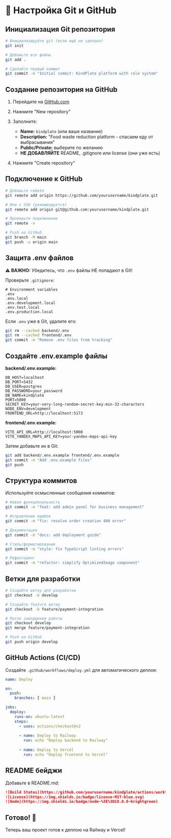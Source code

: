 # 🔧 Настройка Git и GitHub

## Инициализация Git репозитория

```bash
# Инициализируйте git (если ещё не сделано)
git init

# Добавьте все файлы
git add .

# Сделайте первый коммит
git commit -m "Initial commit: KindPlate platform with role system"
```

## Создание репозитория на GitHub

1. Перейдите на [GitHub.com](https://github.com)
2. Нажмите "New repository"
3. Заполните:
   - **Name:** `kindplate` (или ваше название)
   - **Description:** "Food waste reduction platform - спасаем еду от выбрасывания"
   - **Public/Private:** выберите по желанию
   - **НЕ ДОБАВЛЯЙТЕ** README, .gitignore или license (они уже есть)

4. Нажмите "Create repository"

## Подключение к GitHub

```bash
# Добавьте remote
git remote add origin https://github.com/yourusername/kindplate.git

# Или с SSH (рекомендуется)
git remote add origin git@github.com:yourusername/kindplate.git

# Проверьте подключение
git remote -v

# Push на GitHub
git branch -M main
git push -u origin main
```

## Защита .env файлов

⚠️ **ВАЖНО:** Убедитесь, что `.env` файлы НЕ попадают в Git!

Проверьте `.gitignore`:
```
# Environment variables
.env
.env.local
.env.development.local
.env.test.local
.env.production.local
```

Если `.env` уже в Git, удалите его:
```bash
git rm --cached backend/.env
git rm --cached frontend/.env
git commit -m "Remove .env files from tracking"
```

## Создайте .env.example файлы

**backend/.env.example:**
```env
DB_HOST=localhost
DB_PORT=5432
DB_USER=postgres
DB_PASSWORD=your_password
DB_NAME=kindplate
PORT=5000
SECRET_KEY=your-very-long-random-secret-key-min-32-characters
NODE_ENV=development
FRONTEND_URL=http://localhost:5173
```

**frontend/.env.example:**
```env
VITE_API_URL=http://localhost:5000
VITE_YANDEX_MAPS_API_KEY=your-yandex-maps-api-key
```

Затем добавьте их в Git:
```bash
git add backend/.env.example frontend/.env.example
git commit -m "Add .env.example files"
git push
```

## Структура коммитов

Используйте осмысленные сообщения коммитов:

```bash
# Новая функциональность
git commit -m "feat: add admin panel for business management"

# Исправление ошибок
git commit -m "fix: resolve order creation 400 error"

# Документация
git commit -m "docs: add deployment guide"

# Стиль/форматирование
git commit -m "style: fix TypeScript linting errors"

# Рефакторинг
git commit -m "refactor: simplify OptimizedImage component"
```

## Ветки для разработки

```bash
# Создайте ветку для разработки
git checkout -b develop

# Создайте feature ветку
git checkout -b feature/payment-integration

# После завершения работы
git checkout develop
git merge feature/payment-integration

# Push на GitHub
git push origin develop
```

## GitHub Actions (CI/CD)

Создайте `.github/workflows/deploy.yml` для автоматического деплоя:

```yaml
name: Deploy

on:
  push:
    branches: [ main ]

jobs:
  deploy:
    runs-on: ubuntu-latest
    steps:
      - uses: actions/checkout@v2
      
      - name: Deploy to Railway
        run: echo "Deploy backend to Railway"
      
      - name: Deploy to Vercel
        run: echo "Deploy frontend to Vercel"
```

## README бейджи

Добавьте в README.md:

```markdown
![Build Status](https://github.com/yourusername/kindplate/actions/workflows/deploy.yml/badge.svg)
![License](https://img.shields.io/badge/license-MIT-blue.svg)
![Node](https://img.shields.io/badge/node-%3E%3D18.0.0-brightgreen)
```

## Готово! 🎉

Теперь ваш проект готов к деплою на Railway и Vercel!

